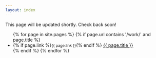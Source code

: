 ```yaml
---
layout: index
---
```


This page will be updated shortly. Check back soon!

<ul class="posts">
  {% for page in site.pages %}
  {% if page.url contains '/work/' and page.title %}
  <li>
  	{% if page.link %}<small class="datetime muted" style="">{{ page.link }}</small>{% endif %}
  	<a href="{{ page.url }}">{{ page.title }}</a>
  </li>
  {% endif %}
  {% endfor %}
</ul>
